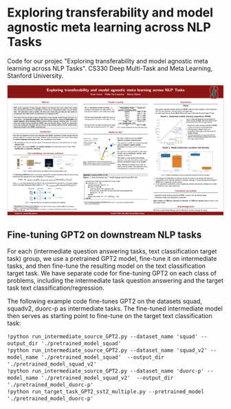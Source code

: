 # Exploring transferability and model agnostic meta learning across NLP Tasks

Code for our projec "Exploring transferability and model agnostic meta learning across NLP Tasks". CS330 Deep Multi-Task and Meta Learning, Stanford University.

![plot](Poster_picture.PNG)

## Fine-tuning GPT2 on downstream NLP tasks

For each (intermediate question answering tasks, text classification target task) group, we use a pretrained GPT2 model, fine-tune it on intermediate tasks, and then fine-tune the resulting model on the text classification target task. We have separate code for fine-tuning GPT2 on each class of problems, including the intermediate task question answering and the target task text classification/regression. 

The following example code fine-tunes GPT2 on the datasets squad, squadv2, duorc-p as intermediate tasks. The fine-tuned intermediate model then serves as
starting point to fine-tune on the target text classification task:

``` 
!python run_intermediate_source_GPT2.py --dataset_name 'squad' --output_dir './pretrained_model_squad'
!python run_intermediate_source_GPT2.py --dataset_name 'squad_v2' --model_name './pretrained_model_squad'  --output_dir './pretrained_model_squad_v2'
!python run_intermediate_source_GPT2.py --dataset_name 'duorc-p' --model_name './pretrained_model_squad_v2'  --output_dir './pretrained_model_duorc-p'
!python run_target_task_GPT2_sst2_multiple.py --pretrained_model './pretrained_model_duorc-p'
```





